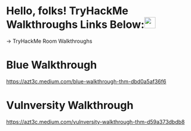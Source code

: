 # Hello, folks! TryHackMe Walkthroughs Links Below:<img src="https://raw.githubusercontent.com/MartinHeinz/MartinHeinz/master/wave.gif" width="30px">
-> TryHackMe Room Walkthroughs

# Blue Walkthrough
https://azt3c.medium.com/blue-walkthrough-thm-dbd0a5af36f6

# Vulnversity Walkthrough
https://azt3c.medium.com/vulnversity-walkthrough-thm-d59a373dbdb8
